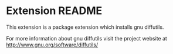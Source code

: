 # Extension README

This extension is a package extension which installs gnu diffutils.

For more information about gnu diffutils visit the project website at
http://www.gnu.org/software/diffutils/

